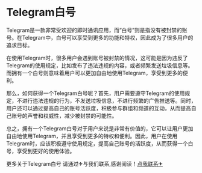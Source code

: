 # Telegram白号

Telegram是一款非常受欢迎的即时通讯应用，而“白号”则是指没有被封禁的账号。在Telegram中，白号可以享受到更多的功能和特权，因此成为了很多用户的追求目标。

在使用Telegram时，很多用户会遇到账号被封禁的情况，这可能是因为违反了Telegram的使用规定，比如发布了违法违规的内容，或者频繁发送垃圾信息等。而拥有一个白号则意味着用户可以更加自由地使用Telegram，享受到更多的便利。

那么，如何获得一个Telegram白号呢？首先，用户需要遵守Telegram的使用规定，不进行违法违规的行为，不发送垃圾信息，不进行频繁的广告推送等。同时，用户还可以通过提高自己的账号活跃度，积极参与群组和频道的互动，从而提高自己账号的声誉和权威性，减少被封禁的可能性。

总之，拥有一个Telegram白号对于用户来说是非常有价值的，它可以让用户更加自由地使用Telegram，并且享受到更多的特权和便利。因此，用户在使用Telegram时，应该积极遵守使用规定，提高自己账号的活跃度，从而获得一个白号，享受到更好的使用体验。

更多关于Telegram白号 请通过✈与我们联系,感谢阅读！[点我联系✈](https://www.G208.com)